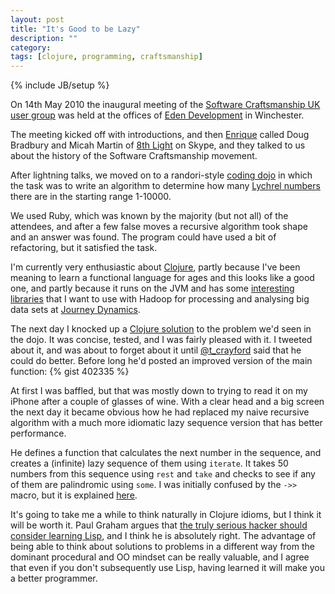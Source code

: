```yaml
---
layout: post
title: "It's Good to be Lazy"
description: ""
category:
tags: [clojure, programming, craftsmanship]
---
```

{% include JB/setup %}

On 14th May 2010 the inaugural meeting of the
[Software Craftsmanship UK user group](http://softwarecraftsmanship.co.uk) was held at the
offices of [Eden Development](http://edendevelopment.co.uk) in
Winchester.

The meeting kicked off with introductions, and then
[Enrique](http://twitter.com/ecomba) called Doug Bradbury and
Micah Martin of [8th Light](http://8thlight.com) on Skype, and they
talked to us about the history of the Software Craftsmanship
movement.

After lightning talks, we moved on to a randori-style
[coding dojo](http://codingdojo.org/cgi-bin/wiki.pl?RandoriKata) in which the
task was to write an algorithm to determine how many
[Lychrel numbers](http://en.wikipedia.org/wiki/Lychrel_number) there are in the
starting range 1-10000.

We used Ruby, which was known by the majority (but not all) of
the attendees, and after a few false moves a recursive  algorithm took
shape and an answer was found.  The program could have used a bit of
refactoring, but it satisfied the task.

I'm currently very enthusiastic about [Clojure](http://clojure.org),
partly because I've been meaning to learn a functional language for
ages and this looks like a good one, and partly because it runs on the
JVM and has some [interesting](http://github.com/nathanmarz/cascalog)
[libraries](http://github.com/liebke/incanter) that I want to use with
Hadoop for processing and analysing big data sets at
[Journey Dynamics](http://www.journeydynamics.com).

The next day I knocked up a
[Clojure solution](http://github.com/gavinheavyside/lychrels/blob/16e0d357a7b0a32115dfecafcd3b545af07766d2/src/lychrels/core.clj)
to the problem we'd seen in the dojo.  It was concise, tested, and I
was fairly pleased with it. I tweeted about it, and was about to
forget about it until [@t_crayford](http://twitter.com/t_crayford)
said that he could do better.  Before long he'd posted an improved
version of the main function:
{% gist 402335 %}

At first I was baffled, but that was mostly down to trying to read it
on my iPhone after a couple of glasses of wine.  With a clear head and
a big screen the next day it became obvious how he had replaced my
naive recursive algorithm with a much more idiomatic lazy sequence
version that has better performance. 

He defines a function that calculates the next number in the
sequence, and creates a (infinite) lazy sequence of them using
`iterate`. It takes 50 numbers from this sequence using `rest` and
`take` and checks to see if any of them are palindromic using `some`.
I was initially confused by the `->>` macro, but it is explained 
[here](http://richhickey.github.com/clojure/clojure.core-api.html#clojure.core/-%3E%3E).

It's going to take me a while to think naturally in Clojure idioms,
but I think it will be worth it. Paul Graham argues that
[the truly serious hacker should consider learning Lisp](http://www.paulgraham.com/avg.html),
and I think he is
absolutely right. The advantage of being able to think about solutions
to problems in a different way from the dominant procedural and OO mindset
can be really valuable, and I agree that even if you don't
subsequently use Lisp, having learned it will make you a better
programmer.
